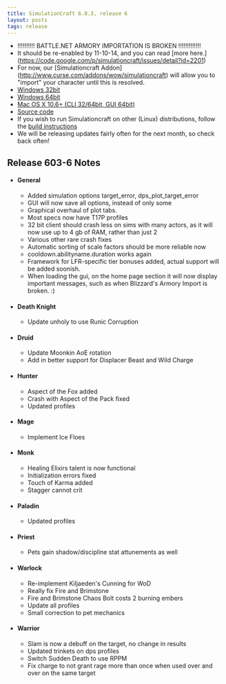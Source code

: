 ```yaml
---
title: SimulationCraft 6.0.3, release 6
layout: posts
tags: release
---
```

* !!!!!!!!!! BATTLE.NET ARMORY IMPORTATION IS BROKEN !!!!!!!!!!!!!
* It should be re-enabled by 11-10-14, and you can read [more here.] (https://code.google.com/p/simulationcraft/issues/detail?id=2201) 
* For now, our [Simulationcraft Addon] (http://www.curse.com/addons/wow/simulationcraft) will allow you to "import" your character until this is resolved.
* [Windows 32bit](http://downloads.simulationcraft.org/simc-603-6-win32-11-08-0be7933.zip)
* [Windows 64bit](http://downloads.simulationcraft.org/simc-603-6-win64-11-08-0be7933.zip)
* [Mac OS X 10.6+ (CLI 32/64bit, GUI 64bit)](http://downloads.simulationcraft.org/simc-603-6-osx-x86.dmg)
* [Source code](http://downloads.simulationcraft.org/simc-603-6-source.zip)
* If you wish to run Simulationcraft on other (Linux) distributions, follow the [build instructions](http://code.google.com/p/simulationcraft/wiki/HowToBuild)
* We will be releasing updates fairly often for the next month, so check back often!
## Release 603-6 Notes
* #### General
  * Added simulation options target_error, dps_plot_target_error
  * GUI will now save all options, instead of only some
  * Graphical overhaul of plot tabs.
  * Most specs now have T17P profiles
  * 32 bit client should crash less on sims with many actors, as it will now use up to 4 gb of RAM, rather than just 2
  * Various other rare crash fixes
  * Automatic sorting of scale factors should be more reliable now
  * cooldown.abilityname.duration works again
  * Framework for LFR-specific tier bonuses added, actual support will be added soonish.
  * When loading the gui, on the home page section it will now display important messages, such as when Blizzard's Armory Import is broken. :)
* #### Death Knight
  * Update unholy to use Runic Corruption
* #### Druid
  * Update Moonkin AoE rotation
  * Add in better support for Displacer Beast and Wild Charge
* #### Hunter
  * Aspect of the Fox added
  * Crash with Aspect of the Pack fixed
  * Updated profiles
* #### Mage
  * Implement Ice Floes
* #### Monk
  * Healing Elixirs talent is now functional
  * Initialization errors fixed
  * Touch of Karma added
  * Stagger cannot crit
* #### Paladin
  *  Updated profiles
* #### Priest
  * Pets gain shadow/discipline stat attunements as well
* #### Warlock
  * Re-implement Kiljaeden's Cunning for WoD
  * Really fix Fire and Brimstone
  * Fire and Brimstone Chaos Bolt costs 2 burning embers
  * Update all profiles
  * Small correction to pet mechanics
* #### Warrior
  * Slam is now a debuff on the target, no change in results
  * Updated trinkets on dps profiles
  * Switch Sudden Death to use RPPM
  * Fix charge to not grant rage more than once when used over and over on the same target